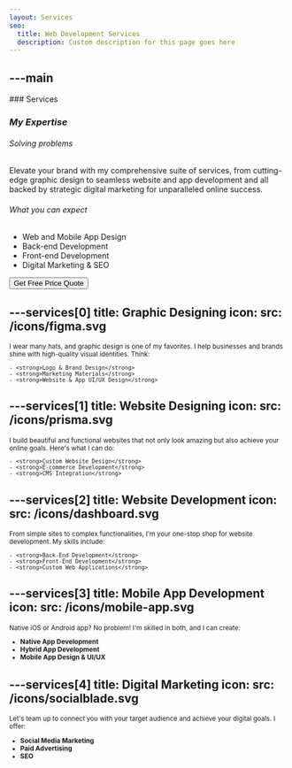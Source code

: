 ```yaml
---
layout: Services
seo:
  title: Web Development Services
  description: Custom description for this page goes here
---
```




---main
---

<PageTitle>
  ### Services

  ### _My Expertise_
</PageTitle>

###### Solving problems

Elevate your brand with my comprehensive suite of services, from cutting-edge graphic design to seamless website and app development and all backed by strategic digital marketing for unparalleled online success.

###### What you can expect

- Web and Mobile App Design
- Back-end Development
- Front-end Development
- Digital Marketing & SEO


<Sep size="12" />

<Button href="/contact" variant="white" size="sm">
  Get Free Price Quote
</Button>



---services[0]
title: Graphic Designing
icon:
  src: /icons/figma.svg
---

<small>
  I wear many hats, and graphic design is one of my favorites. I help businesses and brands shine with high-quality visual identities. Think:

    - <strong>Logo & Brand Design</strong>
    - <strong>Marketing Materials</strong>
    - <strong>Website & App UI/UX Design</strong>

</small>



---services[1]
title: Website Designing
icon:
  src: /icons/prisma.svg
---

<small>
  I build beautiful and functional websites that not only look amazing but also achieve your online goals. Here's what I can do:

    - <strong>Custom Website Design</strong>
    - <strong>E-commerce Development</strong>
    - <strong>CMS Integration</strong>

</small>



---services[2]
title: Website Development
icon:
  src: /icons/dashboard.svg
---

<small>
  From simple sites to complex functionalities, I'm your one-stop shop for website development. My skills include:

    - <strong>Back-End Development</strong>
    - <strong>Front-End Development</strong>
    - <strong>Custom Web Applications</strong>
</small>



---services[3]
title: Mobile App Development
icon:
  src: /icons/mobile-app.svg
---

<small>
  Native iOS or Android app? No problem! I'm skilled in both, and I can create:


  - <strong>Native App Development</strong>
  - <strong>Hybrid App Development</strong>
  - <strong>Mobile App Design & UI/UX</strong>
</small>



---services[4]
title: Digital Marketing
icon:
  src: /icons/socialblade.svg
---

<small>
  Let's team up to connect you with your target audience and achieve your digital goals. I offer:

  - <strong>Social Media Marketing</strong>
  - <strong>Paid Advertising</strong>
  - <strong>SEO</strong>
</small>
